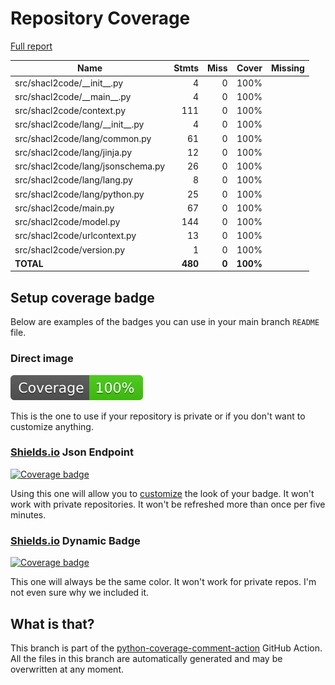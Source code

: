 # Repository Coverage

[Full report](https://htmlpreview.github.io/?https://github.com/JPEWdev/shacl2code/blob/python-coverage-comment-action-data/htmlcov/index.html)

| Name                                |    Stmts |     Miss |    Cover |   Missing |
|------------------------------------ | -------: | -------: | -------: | --------: |
| src/shacl2code/\_\_init\_\_.py      |        4 |        0 |     100% |           |
| src/shacl2code/\_\_main\_\_.py      |        4 |        0 |     100% |           |
| src/shacl2code/context.py           |      111 |        0 |     100% |           |
| src/shacl2code/lang/\_\_init\_\_.py |        4 |        0 |     100% |           |
| src/shacl2code/lang/common.py       |       61 |        0 |     100% |           |
| src/shacl2code/lang/jinja.py        |       12 |        0 |     100% |           |
| src/shacl2code/lang/jsonschema.py   |       26 |        0 |     100% |           |
| src/shacl2code/lang/lang.py         |        8 |        0 |     100% |           |
| src/shacl2code/lang/python.py       |       25 |        0 |     100% |           |
| src/shacl2code/main.py              |       67 |        0 |     100% |           |
| src/shacl2code/model.py             |      144 |        0 |     100% |           |
| src/shacl2code/urlcontext.py        |       13 |        0 |     100% |           |
| src/shacl2code/version.py           |        1 |        0 |     100% |           |
|                           **TOTAL** |  **480** |    **0** | **100%** |           |


## Setup coverage badge

Below are examples of the badges you can use in your main branch `README` file.

### Direct image

[![Coverage badge](https://raw.githubusercontent.com/JPEWdev/shacl2code/python-coverage-comment-action-data/badge.svg)](https://htmlpreview.github.io/?https://github.com/JPEWdev/shacl2code/blob/python-coverage-comment-action-data/htmlcov/index.html)

This is the one to use if your repository is private or if you don't want to customize anything.

### [Shields.io](https://shields.io) Json Endpoint

[![Coverage badge](https://img.shields.io/endpoint?url=https://raw.githubusercontent.com/JPEWdev/shacl2code/python-coverage-comment-action-data/endpoint.json)](https://htmlpreview.github.io/?https://github.com/JPEWdev/shacl2code/blob/python-coverage-comment-action-data/htmlcov/index.html)

Using this one will allow you to [customize](https://shields.io/endpoint) the look of your badge.
It won't work with private repositories. It won't be refreshed more than once per five minutes.

### [Shields.io](https://shields.io) Dynamic Badge

[![Coverage badge](https://img.shields.io/badge/dynamic/json?color=brightgreen&label=coverage&query=%24.message&url=https%3A%2F%2Fraw.githubusercontent.com%2FJPEWdev%2Fshacl2code%2Fpython-coverage-comment-action-data%2Fendpoint.json)](https://htmlpreview.github.io/?https://github.com/JPEWdev/shacl2code/blob/python-coverage-comment-action-data/htmlcov/index.html)

This one will always be the same color. It won't work for private repos. I'm not even sure why we included it.

## What is that?

This branch is part of the
[python-coverage-comment-action](https://github.com/marketplace/actions/python-coverage-comment)
GitHub Action. All the files in this branch are automatically generated and may be
overwritten at any moment.